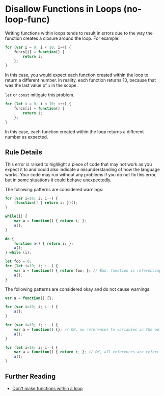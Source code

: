 # Disallow Functions in Loops (no-loop-func)

Writing functions within loops tends to result in errors due to the way the function creates a closure around the loop. For example:

```js
for (var i = 0; i < 10; i++) {
    funcs[i] = function() {
        return i;
    };
}
```

In this case, you would expect each function created within the loop to return a different number. In reality, each function returns 10, because that was the last value of `i` in the scope.

`let` or `const` mitigate this problem.

```js
for (let i = 0; i < 10; i++) {
    funcs[i] = function() {
        return i;
    };
}
```

In this case, each function created within the loop returns a different number as expected.


## Rule Details

This error is raised to highlight a piece of code that may not work as you expect it to and could also indicate a misunderstanding of how the language works. Your code may run without any problems if you do not fix this error, but in some situations it could behave unexpectedly.

The following patterns are considered warnings:

```js
for (var i=10; i; i--) {
    (function() { return i; })();
}
```

```js
while(i) {
    var a = function() { return i; };
    a();
}
```

```js
do {
    function a() { return i; };
    a();
} while (i);
```

```js
let foo = 0;
for (let i=10; i; i--) {
    var a = function() { return foo; }; // Bad, function is referencing block scoped variable in the outer scope.
    a();
}
```

The following patterns are considered okay and do not cause warnings:

```js
var a = function() {};

for (var i=10; i; i--) {
    a();
}
```

```js
for (var i=10; i; i--) {
    var a = function() {}; // OK, no references to variables in the outer scopes.
    a();
}
```

```js
for (let i=10; i; i--) {
    var a = function() { return i; }; // OK, all references are referring to block scoped variable in the loop.
    a();
}
```

## Further Reading

* [Don't make functions within a loop](http://jslinterrors.com/dont-make-functions-within-a-loop/)
